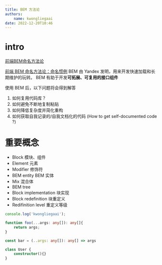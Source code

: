 ```yaml
---
title: BEM 方法论
authors:
	name: kwongliegaai
date: 2022-12-20T10:46
---
```


# intro

[前端BEM命名方法论](https://www.jianshu.com/p/aa51cd46804c)

[前端 BEM 命名方法论：命名惯例](https://www.jianshu.com/p/04e220366078)
BEM 由 Yandex 发明，用来开发快速加载和长期维护的玩转。 BEM 有助于开发**可拓展、可复用的接口组件**

使用 BEM 后，以下问题将会得到解答

1. 如何复用代码库？
2. 如何避免不断地复制粘贴
3. 如何降低复杂度并简化重构
4. 如何获取自我记录的/自我文档化的代码 (How to get self-documented code ?)

# 重要概念

- Block 模块、组件
- Element 元素
- Modifier 修饰符
- BEM entity BEM 实体
- Mix 混合体
- BEM tree
- Block implementation 块实现
- Block redefinition 块重定义
- Redifinition level 重定义等级

```ts
console.log('kwongliegaai');

function foo(...args: any[]): any[]{
	return args;
}

const bar = (..args: any[]): any[] => args

class User {
	constructor(){}
}
```




